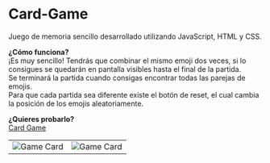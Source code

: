 # Card-Game
Juego de memoria sencillo desarrollado utilizando JavaScript, HTML y CSS.

**¿Cómo funciona?**<br>
¡Es muy sencillo!
Tendrás que combinar el mismo emoji dos veces, si lo consigues se quedarán en pantalla visibles hasta el final de la partida.<br>
Se terminará la partida cuando consigas encontrar todas las parejas de emojis.<br>
Para que cada partida sea diferente existe el botón de reset, el cual cambia la posición de los emojis aleatoriamente.<br>

**¿Quieres probarlo?**<br>
<a href="https://lara-art.github.io/Card-Game/">Card Game</a>

<table>
  <tr>
    <td style="width: 50%; text-align: center;">
      <img src="https://github.com/Lara-art/Card-Game/assets/62111495/9b2ef8d4-9695-46ce-bd52-4d4310780e21" alt="Game Card" style="max-width: 100%; height: auto;">
    </td>
    <td style="width: 50%; text-align: center;">
      <img src="https://github.com/Lara-art/Card-Game/assets/62111495/85970d41-e626-4e87-99d6-92bfa1581f52" alt="Game Card" style="max-width: 100%; height: auto;">
    </td>
  </tr>
</table>
